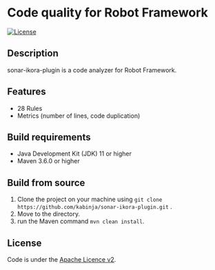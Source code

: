 # Code quality for Robot Framework

[![License](https://img.shields.io/badge/License-Apache%202.0-blue.svg)](https://opensource.org/licenses/Apache-2.0)

## Description

sonar-ikora-plugin is a code analyzer for Robot Framework.

## Features

* 28 Rules
* Metrics (number of lines, code duplication)

## Build requirements

* Java Development Kit (JDK) 11 or higher
* Maven 3.6.0 or higher

## Build from source

1. Clone the project on your machine using ```git clone https://github.com/kabinja/sonar-ikora-plugin.git``` .
2. Move to the directory.
3. run the Maven command ```mvn clean install```.

## License

Code is under the [Apache Licence v2](https://www.apache.org/licenses/LICENSE-2.0.txt).